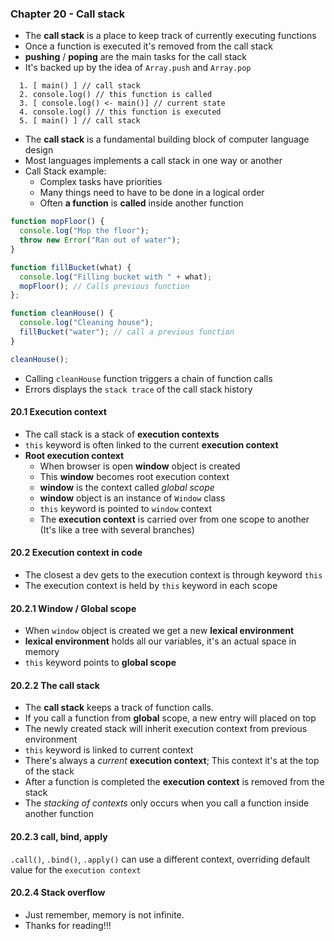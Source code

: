 ### Chapter 20 - Call stack
- The **call stack** is a place to keep track of currently executing functions
- Once a function is executed it's removed from the call stack
- **pushing** / **poping** are the main tasks for the call stack
- It's backed up by the idea of `Array.push` and `Array.pop`
```
  1. [ main() ] // call stack
  2. console.log() // this function is called
  3. [ console.log() <- main()] // current state
  4. console.log() // this function is executed
  5. [ main() ] // call stack
```
- The **call stack** is a fundamental building block of computer language design
- Most languages implements a call stack in one way or another
- Call Stack example:
  - Complex tasks have priorities
  - Many things need to have to be done in a logical order
  - Often **a function** is **called** inside another function
```javascript
function mopFloor() {
  console.log("Mop the floor");
  throw new Error("Ran out of water");
}

function fillBucket(what) {
  console.log("Filling bucket with " + what);
  mopFloor(); // Calls previous function
};

function cleanHouse() {
  console.log("Cleaning house");
  fillBucket("water"); // call a previous function
}

cleanHouse();
```
- Calling `cleanHouse` function triggers a chain of function calls
- Errors displays the `stack trace` of the call stack history


#### 20.1 Execution context
- The call stack is a stack of **execution contexts**
- `this` keyword is often linked to the current **execution context**
- **Root execution context**
  - When browser is open **window** object is created
  - This **window** becomes root execution context
  - **window** is the context called _global scope_ 
  - **window** object is an instance of `Window` class
  - `this` keyword is pointed to `window` context
  - The **execution context** is carried over from one scope to another (It's like a tree with several branches)

#### 20.2 Execution context in code
- The closest a dev gets to the execution context is through keyword `this`
- The execution context is held by `this` keyword in each scope

#### 20.2.1 Window / Global scope
- When `window` object is created we get a new **lexical environment**
- **lexical environment** holds all our variables, it's an actual space in memory
- `this` keyword points to **global scope**

#### 20.2.2 The call stack
- The **call stack** keeps a track of function calls.
- If you call a function from **global** scope, a new entry will placed on top
- The newly created stack will inherit execution context from previous environment
- `this` keyword is linked to current context
- There's always a _current_ **execution context**; This context it's at the top of the stack
- After a function is completed the **execution context** is removed from the stack
- The _stacking of contexts_ only occurs when you call a function inside another function

#### 20.2.3 call, bind, apply
`.call()`, `.bind()`, `.apply()` can use a different context, overriding default value for the `execution context`

#### 20.2.4 Stack overflow
- Just remember, memory is not infinite.
- Thanks for reading!!!

